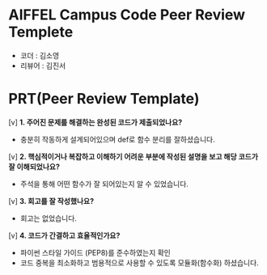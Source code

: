 # AIFFEL Campus Code Peer Review Templete
- 코더 : 김소영
- 리뷰어 : 김진서


# PRT(Peer Review Template)
[v]  **1. 주어진 문제를 해결하는 완성된 코드가 제출되었나요?**
-  충분히 작동하게 설계되어있으며 def로 함수 분리를 잘하셨습니다.
    
[v]  **2. 핵심적이거나 복잡하고 이해하기 어려운 부분에 작성된 설명을 보고 해당 코드가 잘 이해되었나요?**
- 주석을 통해 어떤 함수가 잘 되어있는지 알 수 있었습니다.
        
[v]  **3. 회고를 잘 작성했나요?**
-  회고는 없었습니다.
        
[v]  **4. 코드가 간결하고 효율적인가요?**
- 파이썬 스타일 가이드 (PEP8)를 준수하였는지 확인
- 코드 중복을 최소화하고 범용적으로 사용할 수 있도록 모듈화(함수화) 하셨습니다.

